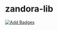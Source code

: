 # zandora-lib
 <!-- [START BADGES] -->
 [![Add Badges](https://github.com/darkwon/zandora-lib/actions/workflows/add-badges.yml/badge.svg)](https://github.com/darkwon/zandora-lib/actions/workflows/add-badges.yml)
<!-- [END BADGES] -->
